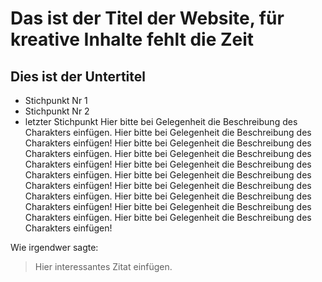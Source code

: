 # Das ist der Titel der Website, für kreative Inhalte fehlt die Zeit
## Dies ist der Untertitel 
* Stichpunkt Nr 1
* Stichpunkt Nr 2
* letzter Stichpunkt
Hier bitte bei Gelegenheit die Beschreibung des Charakters einfügen.
Hier bitte bei Gelegenheit die Beschreibung des Charakters einfügen!
Hier bitte bei Gelegenheit die Beschreibung des Charakters einfügen.
Hier bitte bei Gelegenheit die Beschreibung des Charakters einfügen!
Hier bitte bei Gelegenheit die Beschreibung des Charakters einfügen.
Hier bitte bei Gelegenheit die Beschreibung des Charakters einfügen!
Hier bitte bei Gelegenheit die Beschreibung des Charakters einfügen.
Hier bitte bei Gelegenheit die Beschreibung des Charakters einfügen!
Hier bitte bei Gelegenheit die Beschreibung des Charakters einfügen.
Hier bitte bei Gelegenheit die Beschreibung des Charakters einfügen!

Wie irgendwer sagte:
> Hier interessantes Zitat einfügen.